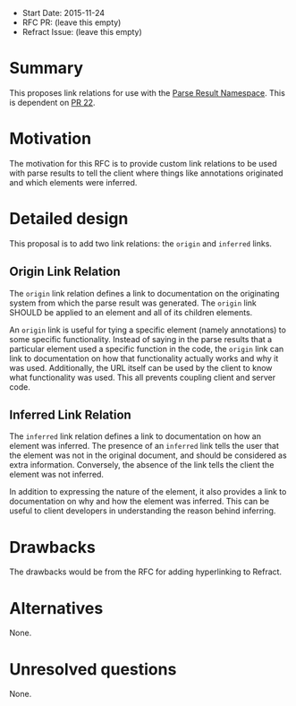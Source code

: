 - Start Date: 2015-11-24
- RFC PR: (leave this empty)
- Refract Issue: (leave this empty)

# Summary

This proposes link relations for use with the [Parse Result Namespace](https://github.com/refractproject/refract-spec/blob/master/namespaces/parse-result-namespace.md). This is dependent on [PR 22](https://github.com/refractproject/rfcs/pull/22).

# Motivation

The motivation for this RFC is to provide custom link relations to be used with parse results to tell the client where things like annotations originated and which elements were inferred.

# Detailed design

This proposal is to add two link relations: the `origin` and `inferred` links.

## Origin Link Relation

The `origin` link relation defines a link to documentation on the originating system from which the parse result was generated. The `origin` link SHOULD be applied to an element and all of its children elements.

An `origin` link is useful for tying a specific element (namely annotations) to some specific functionality. Instead of saying in the parse results that a particular element used a specific function in the code, the `origin` link can link to documentation on how that functionality actually works and why it was used. Additionally, the URL itself can be used by the client to know what functionality was used. This all prevents coupling client and server code.

## Inferred Link Relation

The `inferred` link relation defines a link to documentation on how an element was inferred. The presence of an `inferred` link tells the user that the element was not in the original document, and should be considered as extra information. Conversely, the absence of the link tells the client the element was not inferred.

In addition to expressing the nature of the element, it also provides a link to documentation on why and how the element was inferred. This can be useful to client developers in understanding the reason behind inferring.

# Drawbacks

The drawbacks would be from the RFC for adding hyperlinking to Refract.

# Alternatives

None.

# Unresolved questions

None.
